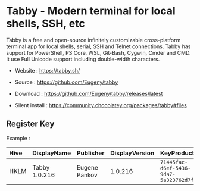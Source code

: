 # Tabby - Modern terminal for local shells, SSH, etc

Tabby is a free and open-source infinitely customizable cross-platform terminal app for local shells, serial, SSH and Telnet connections.
Tabby has support for PowerShell, PS Core, WSL, Git-Bash, Cygwin, Cmder and CMD.
It use Full Unicode support including double-width characters.

* Website : https://tabby.sh/
* Source : https://github.com/Eugeny/tabby

* Download : https://github.com/Eugeny/tabby/releases/latest
* Silent install : https://community.chocolatey.org/packages/tabby#files


## Register Key

Example :

 | Hive | DisplayName | Publisher | DisplayVersion | KeyProduct | UninstallExe |
 |:---- |:----------- |:--------- |:-------------- |:---------- |:------------ |
 | HKLM | Tabby 1.0.216 | Eugene Pankov | 1.0.216 | `71445fac-d6ef-5436-9da7-5a323762d7f5` | `"C:\Program Files\Tabby\Uninstall Tabby.exe" /allusers` |
